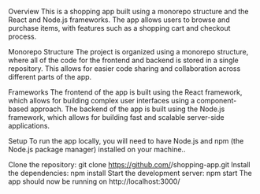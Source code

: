 Overview
This is a shopping app built using a monorepo structure and the React and Node.js frameworks. The app allows users to browse and purchase items, with features such as a shopping cart and checkout process.

Monorepo Structure
The project is organized using a monorepo structure, where all of the code for the frontend and backend is stored in a single repository. This allows for easier code sharing and collaboration across different parts of the app.

Frameworks
The frontend of the app is built using the React framework, which allows for building complex user interfaces using a component-based approach. The backend of the app is built using the Node.js framework, which allows for building fast and scalable server-side applications.

Setup
To run the app locally, you will need to have Node.js and npm (the Node.js package manager) installed on your machine..

Clone the repository: git clone https://github.com/<username>/shopping-app.git
Install the dependencies: npm install
Start the development server: npm start
The app should now be running on http://localhost:3000/
